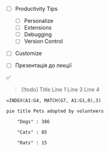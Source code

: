 - [ ] Productivity Tips
	- [ ] Personalize
	- [ ] Extensions
	- [ ] Debugging
	- [ ] Version Control
- [ ] Customize
- [ ] Презентація до лекції


:white_check_mark:




> [!todo] Title
>Line 1
>Line 3
>Line 4


```xslx
=INDEX(A1:G4, MATCH(G7, A1:G1,0),3)
```


```mermaid
pie title Pets adopted by volunteers

    "Dogs" : 386

    "Cats" : 85

    "Rats" : 15
```
